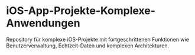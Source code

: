 # iOS-App-Projekte-Komplexe-Anwendungen
Repository für komplexe iOS-Projekte mit fortgeschrittenen Funktionen wie Benutzerverwaltung, Echtzeit-Daten und komplexen Architekturen.
